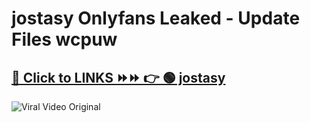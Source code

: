 
 # jostasy Onlyfans Leaked - Update Files wcpuw

## <h2><a href="https://clipsfans.com/jostasy&ref=git">🔗 Click to LINKS ⏩⏩ 👉 🟢 jostasy </a></h2>

<a href="https://clipsfans.com/jostasy&ref=git" rel="nofollow" data-target="animated-image.originalLink"><img src="https://i.ibb.co.com/xMMVF88/686577567.gif" alt="Viral Video Original" style="max-width: 100%; display: inline-block;" data-target="animated-image.originalImage"></a>

